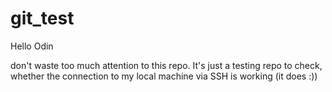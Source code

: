 # git_test

Hello Odin


don't waste too much attention to this repo. It's just a testing repo to check, whether the connection to my local machine via SSH is working (it does :))
